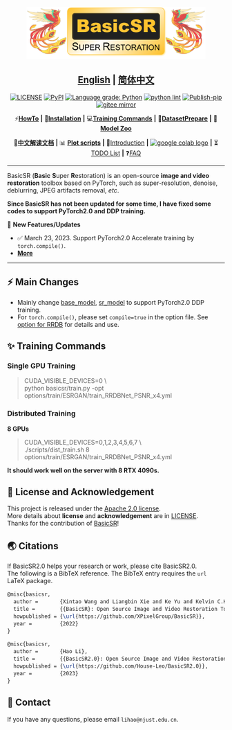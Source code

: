 <p align="center">
  <img src="assets/basicsr_xpixel_logo.png" height=120>
</p>

## <div align="center"><b><a href="README.md">English</a> | <a href="README_CN.md">简体中文</a></b></div>

<div align="center">

[![LICENSE](https://img.shields.io/github/license/xinntao/basicsr.svg)](https://github.com/xinntao/BasicSR/blob/master/LICENSE.txt)
[![PyPI](https://img.shields.io/pypi/v/basicsr)](https://pypi.org/project/basicsr/)
[![Language grade: Python](https://img.shields.io/lgtm/grade/python/g/xinntao/BasicSR.svg?logo=lgtm&logoWidth=18)](https://lgtm.com/projects/g/xinntao/BasicSR/context:python)
[![python lint](https://github.com/xinntao/BasicSR/actions/workflows/pylint.yml/badge.svg)](https://github.com/xinntao/BasicSR/blob/master/.github/workflows/pylint.yml)
[![Publish-pip](https://github.com/xinntao/BasicSR/actions/workflows/publish-pip.yml/badge.svg)](https://github.com/xinntao/BasicSR/blob/master/.github/workflows/publish-pip.yml)
[![gitee mirror](https://github.com/xinntao/BasicSR/actions/workflows/gitee-mirror.yml/badge.svg)](https://github.com/xinntao/BasicSR/blob/master/.github/workflows/gitee-mirror.yml)

</div>

<div align="center">

⚡[**HowTo**](#-HOWTOs) **|** 🔧[**Installation**](docs/INSTALL.md) **|** 💻[**Training Commands**](docs/TrainTest.md) **|** 🐢[**DatasetPrepare**](docs/DatasetPreparation.md) **|** 🏰[**Model Zoo**](docs/ModelZoo.md)

📕[**中文解读文档**](https://github.com/XPixelGroup/BasicSR-docs) **|** 📊 [**Plot scripts**](scripts/plot) **|** 📝[Introduction](docs/introduction.md) **|** <a href="https://github.com/XPixelGroup/BasicSR/tree/master/colab"><img src="https://colab.research.google.com/assets/colab-badge.svg" height="18" alt="google colab logo"></a> **|** ⏳[TODO List](https://github.com/xinntao/BasicSR/projects) **|** ❓[FAQ](docs/FAQ.md)
</div>

---

BasicSR (**Basic** **S**uper **R**estoration) is an open-source **image and video restoration** toolbox based on PyTorch, such as super-resolution, denoise, deblurring, JPEG artifacts removal, *etc*.<br>

**Since BasicSR has not been updated for some time, I have fixed some codes to support PyTorch2.0 and DDP training.**

🚩 **New Features/Updates**

- ✅ March 23, 2023. Support PyTorch2.0 Accelerate training by `torch.compile()`.
- **[More](docs/history_updates.md)**
---

## ⚡ Main Changes

- Mainly change [base_model](basicsr/models/base_model.py), [sr_model](basicsr/models/sr_model.py) to support PyTorch2.0 DDP training.
- For `torch.compile()`, please set `compile=true` in the option file. See [option for RRDB](options/train/ESRGAN/train_RRDBNet_PSNR_x4.yml) for details and use.

## ✨ Training Commands

### Single GPU Training

> CUDA_VISIBLE_DEVICES=0 \\\
> python basicsr/train.py -opt options/train/ESRGAN/train_RRDBNet_PSNR_x4.yml

### Distributed Training

**8 GPUs**

> CUDA_VISIBLE_DEVICES=0,1,2,3,4,5,6,7 \\\
> ./scripts/dist_train.sh 8 options/train/ESRGAN/train_RRDBNet_PSNR_x4.yml<br>

**It should work well on the server with 8 RTX 4090s.**

## 📜 License and Acknowledgement

This project is released under the [Apache 2.0 license](LICENSE.txt).<br>
More details about **license** and **acknowledgement** are in [LICENSE](LICENSE/README.md).<br>
Thanks for the contribution of [BasicSR](https://github.com/XPixelGroup/BasicSR)!

## 🌏 Citations

If BasicSR2.0 helps your research or work, please cite BasicSR2.0.<br>
The following is a BibTeX reference. The BibTeX entry requires the `url` LaTeX package.

``` latex
@misc{basicsr,
  author =       {Xintao Wang and Liangbin Xie and Ke Yu and Kelvin C.K. Chan and Chen Change Loy and Chao Dong},
  title =        {{BasicSR}: Open Source Image and Video Restoration Toolbox},
  howpublished = {\url{https://github.com/XPixelGroup/BasicSR}},
  year =         {2022}
}
```

``` latex
@misc{basicsr,
  author =       {Hao Li},
  title =        {{BasicSR2.0}: Open Source Image and Video Restoration Toolbox},
  howpublished = {\url{https://github.com/House-Leo/BasicSR2.0}},
  year =         {2023}
}
```


## 📧 Contact

If you have any questions, please email `lihao@njust.edu.cn`.
